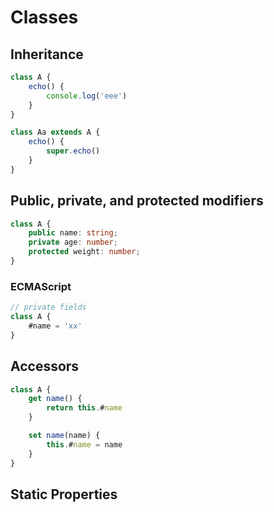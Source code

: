 # Classes

## Inheritance

```js
class A {
    echo() {
        console.log('eee')
    }
}

class Aa extends A {
    echo() {
        super.echo()
    }
}
```

## Public, private, and protected modifiers

```ts
class A {
    public name: string;
    private age: number;
    protected weight: number;
}
```

### ECMAScript

```js
// private fields
class A {
    #name = 'xx'
}
```

## Accessors

```js
class A {
    get name() {
        return this.#name
    }

    set name(name) {
        this.#name = name
    }
}
```

## Static Properties
